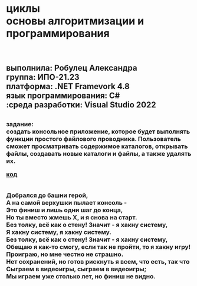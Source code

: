 <h1> циклы <br>основы алгоритмизации и программирования <h1>  <h2> <br>выполнила: Робулец Александра <br>группа: ИПО-21.23 <br>платформа: .NET Framevork 4.8 <br>язык программирования: C# <br>:среда разработки: Visual Studio 2022 <h2>

<h3>задание:
<br>создать консольное приложение, которое будет выполнять функции простого файлового проводника. Пользователь сможет просматривать содержимое каталогов, открывать файлы, создавать новые каталоги и файлы, а также удалять их.
  
[код](https://github.com/sasageyoas/domashka/blob/main/provodnik/ProvodnikVMirDiskov.cs)
  
<br>Добрался до башни герой,
<br>А на самой верхушки пылает консоль -
<br>Это финиш и лишь одни шаг до конца,
<br>Но ты вместо жмешь Х, и я снова на старт.
<br>Без толку, всё как о стену! Значит - я хакну систему,
<br>Я хакну систему, я хакну систему.
<br>Без толку, всё как о стену! Значит - я хакну систему,
<br>Обещаю я как-то смогу, если так не пройти, то я хакну игру!
<br>Проиграю, но мне честно не страшно.
<br>Нет сохранений, но готов рискнуть я всем, что есть, так что
<br>Сыграем в видеоигры, сыграем в видеоигры;
<br>Мы играем уже столько лет, но финиш не видно.
<h3>
